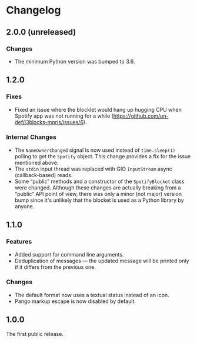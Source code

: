 # Changelog

## 2.0.0 (unreleased)

### Changes

  * The minimum Python version was bumped to 3.6.

## 1.2.0

### Fixes

  * Fixed an issue where the blocklet would hang up hugging CPU when Spotify app was not running for a while (https://github.com/un-def/i3blocks-mpris/issues/6).

### Internal Changes

  * The `NameOwnerChanged` signal is now used instead of `time.sleep(1)` polling to get the `Spotify` object. This change provides a fix for the issue mentioned above.
  * The `stdin` input thread was replaced with GIO `InputStream` async (callback-based) reads.
  * Some “public” methods and a constructor of the `SpotifyBlocket` class were changed. Although these changes are actually breaking from a “public” API point of view, there was only a minor (not major) version bump since it's unlikely that the blocket is used as a Python library by anyone.

## 1.1.0

### Features

  * Added support for command line arguments.
  * Deduplication of messages — the updated message will be printed only if it differs from the previous one.

### Changes

* The default format now uses a textual status instead of an icon.
* Pango markup escape is now disabled by default.

## 1.0.0

The first public release.
